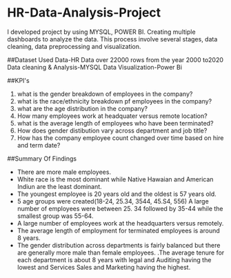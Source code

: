 # HR-Data-Analysis-Project
I developed project by using MYSQL, POWER BI. Creating multiple dashboards to analyze the data. This process involve several stages, data cleaning, data preprocessing and visualization.

##Dataset Used
Data-HR Data over 22000 rows from the year 2000 to2020
Data cleaning & Analysis-MYSQL
Data Visualization-Power Bi

##KPI's
1. what is the gender breakdown of employees in the company?
2. what is the race/ethnicity breakdown pf employees in the company?
3. what are the age distribution in the company?
4. How many employees work at headquater versus remote location?
5. what is the average length of employees who have been terminated?
6. How does gender distibution vary across department and job title?
7. How has the company employee count changed over time based on hire and term date?

##Summary Of Findings
- There are more male employees.
- White race is the most dominant while Native Hawaian and American Indiun are the least dominant.
- The youngest employee is 20 years old and the oldest is 57 years old.
- 5 age groups were created(18-24, 25.34, 3544, 45.S4, 556) A large number of employees were between 25.
   34 followed by 35-44 while the smallest group was 55-64.
- A large number of employees work at the headquarters versus remotely.
- The average length of employment for terminated employees is around 8 years.
- The gender distribution across departments is fairly balanced but there are generally more male than female
   employees.
.The average tenure for each department is about 8 years with legal and Auditing having the lowest and
Services Sales and Marketing having the highest.

 
